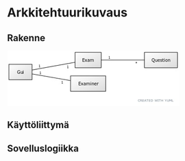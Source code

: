 # Arkkitehtuurikuvaus

## Rakenne

![Luokkakaavio](MatematiikkaSovellusluokkakaavio.jpg)

## Käyttöliittymä

## Sovelluslogiikka


